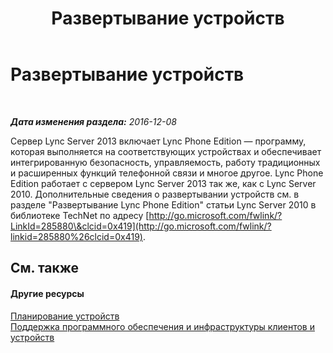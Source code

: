 ﻿---
title: Развертывание устройств
TOCTitle: Развертывание устройств
ms:assetid: 37f48fe8-e385-4279-b512-5f78a200b361
ms:mtpsurl: https://technet.microsoft.com/ru-ru/library/Gg425854(v=OCS.15)
ms:contentKeyID: 49309449
ms.date: 12/10/2016
mtps_version: v=OCS.15
ms.translationtype: HT
---

# Развертывание устройств

 

_**Дата изменения раздела:** 2016-12-08_

Сервер Lync Server 2013 включает Lync Phone Edition — программу, которая выполняется на соответствующих устройствах и обеспечивает интегрированную безопасность, управляемость, работу традиционных и расширенных функций телефонной связи и многое другое. Lync Phone Edition работает с сервером Lync Server 2013 так же, как с Lync Server 2010. Дополнительные сведения о развертывании устройств см. в разделе "Развертывание Lync Phone Edition" статьи Lync Server 2010 в библиотеке TechNet по адресу [http://go.microsoft.com/fwlink/?LinkId=285880\&clcid=0x419](http://go.microsoft.com/fwlink/?linkid=285880%26clcid=0x419).

## См. также

#### Другие ресурсы

[Планирование устройств](http://go.microsoft.com/fwlink/p/?linkid=285881%26clcid=0x419)  
[Поддержка программного обеспечения и инфраструктуры клиентов и устройств](http://go.microsoft.com/fwlink/?linkid=285882%26clcid=0x419)

